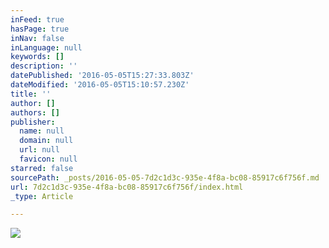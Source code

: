 ```yaml
---
inFeed: true
hasPage: true
inNav: false
inLanguage: null
keywords: []
description: ''
datePublished: '2016-05-05T15:27:33.803Z'
dateModified: '2016-05-05T15:10:57.230Z'
title: ''
author: []
authors: []
publisher:
  name: null
  domain: null
  url: null
  favicon: null
starred: false
sourcePath: _posts/2016-05-05-7d2c1d3c-935e-4f8a-bc08-85917c6f756f.md
url: 7d2c1d3c-935e-4f8a-bc08-85917c6f756f/index.html
_type: Article

---
```

![](https://the-grid-user-content.s3-us-west-2.amazonaws.com/03c99a64-bade-4d89-8503-1a3f834d328a.jpg)